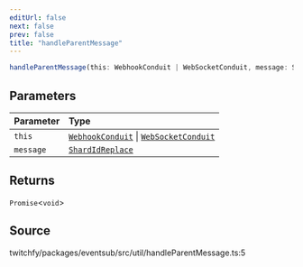 ```yaml
---
editUrl: false
next: false
prev: false
title: "handleParentMessage"
---
```


```ts
handleParentMessage(this: WebhookConduit | WebSocketConduit, message: ShardIdReplace): Promise<void>
```

## Parameters

| Parameter | Type |
| :------ | :------ |
| `this` | [`WebhookConduit`](/api/eventsub/classes/webhookconduit/) \| [`WebSocketConduit`](/api/eventsub/classes/websocketconduit/) |
| `message` | [`ShardIdReplace`](/api/eventsub/interfaces/shardidreplace/) |

## Returns

`Promise`\<`void`\>

## Source

twitchfy/packages/eventsub/src/util/handleParentMessage.ts:5
